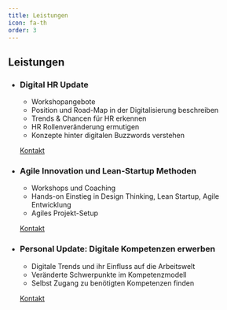 ```yaml
---
title: Leistungen
icon: fa-th
order: 3
---
```


## Leistungen

- ### Digital HR Update

  - Workshopangebote
  - Position und Road-Map in der Digitalisierung beschreiben
  - Trends & Chancen für HR erkennen
  - HR Rollenveränderung ermutigen
  - Konzepte hinter digitalen Buzzwords verstehen
  
  [Kontakt](#kontakt)
  
- ### Agile Innovation und Lean-Startup Methoden

  - Workshops und Coaching
  - Hands-on Einstieg in Design Thinking, Lean Startup, Agile Entwicklung
  - Agiles Projekt-Setup

  [Kontakt](#kontakt)

- ### Personal Update: Digitale Kompetenzen erwerben

  - Digitale Trends und ihr Einfluss auf die Arbeitswelt
  - Veränderte Schwerpunkte im Kompetenzmodell
  - Selbst Zugang zu benötigten Kompetenzen finden
  
  [Kontakt](#kontakt)
  

